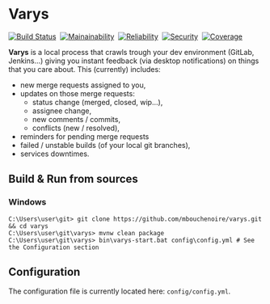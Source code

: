 # Varys
[![Build Status](https://travis-ci.org/mbouchenoire/varys.svg?branch=master)](https://travis-ci.org/mbouchenoire/varys)&nbsp;
[![Mainainability](https://sonarcloud.io/api/project_badges/measure?project=mbouchenoire_varys&metric=sqale_rating)](https://sonarcloud.io/dashboard?id=mbouchenoire_varys)&nbsp;
[![Reliability](https://sonarcloud.io/api/project_badges/measure?project=mbouchenoire_varys&metric=reliability_rating)](https://coveralls.io/github/mbouchenoire/varys)&nbsp;
[![Security](https://sonarcloud.io/api/project_badges/measure?project=mbouchenoire_varys&metric=security_rating)](https://coveralls.io/github/mbouchenoire/varys)&nbsp;
[![Coverage](https://sonarcloud.io/api/project_badges/measure?project=mbouchenoire_varys&metric=coverage)](https://coveralls.io/github/mbouchenoire/varys)


**Varys** is a local process that crawls trough your dev environment (GitLab, Jenkins...) giving you instant feedback
(via desktop notifications) on things that you care about. This (currently) includes:
- new merge requests assigned to you,
- updates on those merge requests:
  - status change (merged, closed, wip...),
  - assignee change,
  - new comments / commits,
  - conflicts (new / resolved),
- reminders for pending merge requests
- failed / unstable builds (of your local git branches),
- services downtimes.

## Build & Run from sources

### Windows
```console
C:\Users\user\git> git clone https://github.com/mbouchenoire/varys.git && cd varys
C:\Users\user\git\varys> mvnw clean package
C:\Users\user\git\varys> bin\varys-start.bat config\config.yml # See the Configuration section
```

## Configuration
The configuration file is currently located here:
`config/config.yml`.